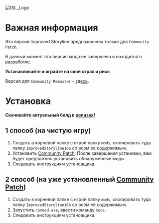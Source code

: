 ![ISL_Logo](https://i.imgur.com/PWehxAi.png)
# Важная информация

Эта версия Improved Storyline предназначена только для `Community Patch`.

В данный момент эта версия мода не завершена и находится в разработке. 

**Устанавливайте и играйте на свой страх и риск**.

Версия для `Community Remaster` - [здесь](https://github.com/zatinu322/ImprovedStoryline/tree/patch106cr).

# Установка

**Скачивайте актуальный билд в [релизах](https://github.com/zatinu322/ImprovedStoryline/releases)!**
## 1 способ (на чистую игру)
1. Создать в корневой папке с игрой папку `mods`, скопировать туда папку `ImprovedStoryline106` со всем её содержимым.
2. Установить [Community Patch](https://github.com/DeusExMachinaTeam/EM-CommunityPatch/releases/). После завершения установки, вам будет предложено установить обнаруженные моды.
3. Следовать инструкциям установщика.

## 2 способ (на уже установленный [Community Patch](https://github.com/DeusExMachinaTeam/EM-CommunityPatch/releases/))
1. Создать в корневой папке с игрой папку `mods`, скопировать туда папку `ImprovedStoryline106` со всем её содержимым.
2. Запустить `commod.exe`, ввести команду `mods`.
3. Следовать инструкциям установщика.
